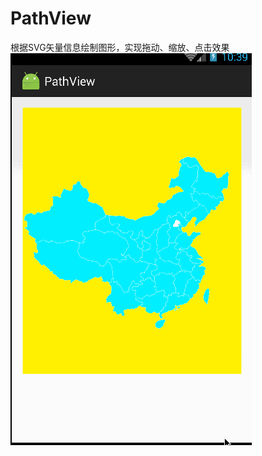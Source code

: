 # PathView
根据SVG矢量信息绘制图形，实现拖动、缩放、点击效果
![image](https://github.com/crossll/PathView/blob/master/pathview.gif)   
